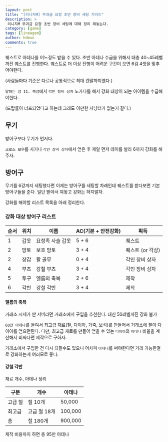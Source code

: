 ```yaml
---
layout: post
title: "[리니지M] 무과금 요정 초반 장비 세팅 가이드"
description: >
 리니지M 무과금 요정 초반 장비 세팅에 대해 정리 해놓는다.
category: [game]
tags: [lineagem]
author: hdmun
comments: true
---
```


퀘스트로 아데나를 어느정도 받을 수 있다. 초반 아데나 수급을 위해서 대충 40~45레벨 까진 퀘스트를 진행한다. 퀘스트로 더 이상 진행이 어려운 구간이 오면 6검 4셋을 맞추어야한다.

(사람들마다 기준은 다르나 공통적으로 최대 켄말까지였다.)

`말하는 섬 11. 북섬`에서 `각인 장비 상자` 노가다를 해서 강화 대상이 되는 아이템을 수급해야한다.

(드랍률이 너프되었다고 하는데 그래도 이만한 사냥터가 없는거 같다.)


## 무기

방어구보다 무기가 먼저다.

`크로스 보우`를 사거나 `각인 장비 상자`에서 얻은 후 제일 먼저 데이를 발라 6까지 강화를 해주자.


## 방어구

무기를 6강까지 세팅했다면 이제는 방어구를 세팅할 차례인데 퀘스트를 받다보면 기본 방어구들을 준다. 일단 받아서 껴놓고 강화는 하지말자.

강화를 해야할 리스트 목록을 아래 정리한다.

### 강화 대상 방어구 리스트

순서 | 위치 | 이름 | AC(기본 + 안전강화) | 획득
--- | --- | --- | --- | ---
1 | 갑옷 | 요정족 사슬 갑옷 | 5 + 6 | 퀘스트
2 | 망토 | 보호 망토 | 3 + 4 | 퀘스트 (or 각상)
2 | 장갑 | 활 골무 | 0 + 4 | 각인 장비 상자
4 | 부츠 | 강철 부츠 | 3 + 4 | 각인 장비 상자
5 | 투구 | 엘름의 축복 | 2 + 6 | 제작
6 | 각반 | 강철 각반 | 3 + 4 | 제작


#### 엘름의 축복

거래소 시세가 싼 서버라면 거래소에서 구입을 추천한다. 대신 50레벨까진 강화 불가

`60만 아데나`를 들여서 최고급 재료(철, 다이아, 가죽, 보석)를 만들어서 거래소에 팔아 다이아를 얻으면된다. 다만, 최고급 재료를 만들어 얻을 수 있는 `다이아`와 `아데나` 비율을 계산해서 비싸다면 제작으로 구하자.

거래소에서 구입한 건 다시 되팔수도 있으니 어차피 `아데나`를 써야한다면 거래 가능한걸로 강화하는게 여러모로 좋다.

#### 강철 각반

재료 개수, 아데나 정리

구분 | 개수 | 아데나
--- | --- | ---
고급 철 | 철 10개 | 50,000
최고급 | 고급 철 18개 | 100,000
총 | 철 180개 | 900,000

제작 비용까지 하면 총 95만 아데나
